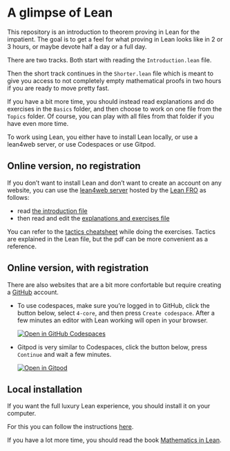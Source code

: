 # A glimpse of Lean

This repository is an introduction to theorem proving in Lean for the impatient.
The goal is to get a feel for what proving in Lean looks like in 2 or 3 hours,
or maybe devote half a day or a full day.

There are two tracks. Both start with reading the `Introduction.lean` file.

Then the short track continues in the `Shorter.lean` file which is meant to give
you access to not completely empty mathematical proofs in two hours if you are
ready to move pretty fast.

If you have a bit more time, you should instead read explanations and do
exercises in the `Basics` folder, and then choose to work on one file from the
`Topics` folder. Of course, you can play with all files from that folder if you
have even more time.

To work using Lean, you either have to install Lean locally, or use a lean4web
server, or use Codespaces or use Gitpod.

## Online version, no registration

If you don’t want to install Lean and don’t want to create an account on any
website, you can use the [lean4web server](https://live.lean-lang.org/) hosted by the [Lean FRO](https://lean-fro.org/) as follows:

* read [the introduction file](https://live.lean-lang.org/#project=GlimpseOfLean&url=https%3A%2F%2Fraw.githubusercontent.com%2FPatrickMassot%2FGlimpseOfLean%2Frefs%2Fheads%2Fmaster%2FGlimpseOfLean%2FIntroduction.lean)
* then read and edit the [explanations and exercises file](https://live.lean-lang.org/#project=GlimpseOfLean&url=https%3A%2F%2Fraw.githubusercontent.com%2FPatrickMassot%2FGlimpseOfLean%2Frefs%2Fheads%2Fmaster%2FGlimpseOfLean%2FExercises%2FShorter.lean)

You can refer to the [tactics cheatsheet](tactics.pdf) while doing the
exercises. Tactics are explained in the Lean file, but the pdf can be more
convenient as a reference.

## Online version, with registration

There are also websites that are a bit more confortable but require
creating a [GitHub](www.github.com) account.

* To use codespaces, make sure you’re logged in to GitHub, click the button below, select `4-core`, and then press `Create codespace`. After a few minutes an editor with Lean working will open in your browser.

    [![Open in GitHub Codespaces](https://github.com/codespaces/badge.svg)](https://codespaces.new/PatrickMassot/GlimpseOfLean)

* Gitpod is very similar to Codespaces, click the button below, press `Continue` and wait a few minutes.

    [![Open in Gitpod](https://gitpod.io/button/open-in-gitpod.svg)](https://gitpod.io/#https://github.com/PatrickMassot/GlimpseOfLean)

## Local installation

If you want the full luxury Lean experience, you should install it on your
computer.

For this you can follow the instructions [here](https://leanprover-community.github.io/get_started.html).

If you have a lot more time, you should read the book [Mathematics in Lean](https://leanprover-community.github.io/mathematics_in_lean/).
